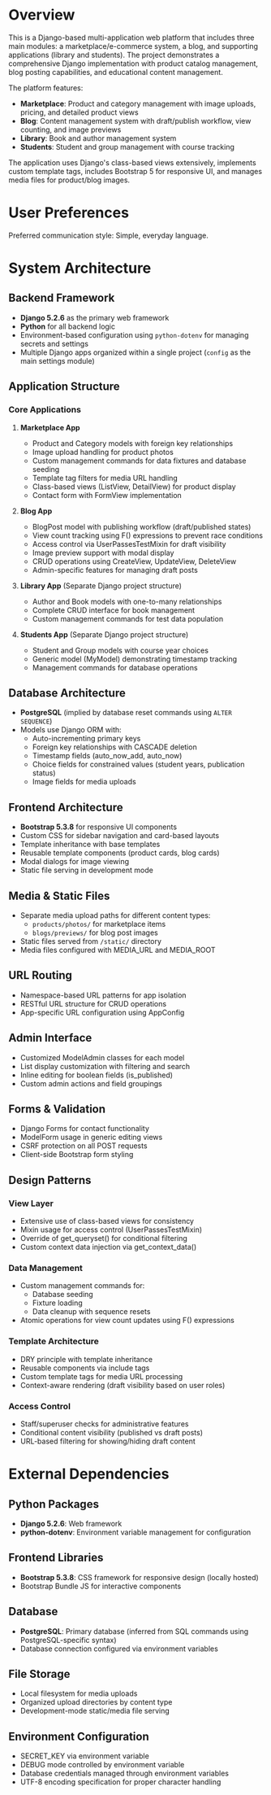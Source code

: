 # Overview

This is a Django-based multi-application web platform that includes three main modules: a marketplace/e-commerce system, a blog, and supporting applications (library and students). The project demonstrates a comprehensive Django implementation with product catalog management, blog posting capabilities, and educational content management.

The platform features:
- **Marketplace**: Product and category management with image uploads, pricing, and detailed product views
- **Blog**: Content management system with draft/publish workflow, view counting, and image previews
- **Library**: Book and author management system
- **Students**: Student and group management with course tracking

The application uses Django's class-based views extensively, implements custom template tags, includes Bootstrap 5 for responsive UI, and manages media files for product/blog images.

# User Preferences

Preferred communication style: Simple, everyday language.

# System Architecture

## Backend Framework
- **Django 5.2.6** as the primary web framework
- **Python** for all backend logic
- Environment-based configuration using `python-dotenv` for managing secrets and settings
- Multiple Django apps organized within a single project (`config` as the main settings module)

## Application Structure

### Core Applications
1. **Marketplace App**
   - Product and Category models with foreign key relationships
   - Image upload handling for product photos
   - Custom management commands for data fixtures and database seeding
   - Template tag filters for media URL handling
   - Class-based views (ListView, DetailView) for product display
   - Contact form with FormView implementation

2. **Blog App**
   - BlogPost model with publishing workflow (draft/published states)
   - View count tracking using F() expressions to prevent race conditions
   - Access control via UserPassesTestMixin for draft visibility
   - Image preview support with modal display
   - CRUD operations using CreateView, UpdateView, DeleteView
   - Admin-specific features for managing draft posts

3. **Library App** (Separate Django project structure)
   - Author and Book models with one-to-many relationships
   - Complete CRUD interface for book management
   - Custom management commands for test data population

4. **Students App** (Separate Django project structure)
   - Student and Group models with course year choices
   - Generic model (MyModel) demonstrating timestamp tracking
   - Management commands for database operations

## Database Architecture
- **PostgreSQL** (implied by database reset commands using `ALTER SEQUENCE`)
- Models use Django ORM with:
  - Auto-incrementing primary keys
  - Foreign key relationships with CASCADE deletion
  - Timestamp fields (auto_now_add, auto_now)
  - Choice fields for constrained values (student years, publication status)
  - Image fields for media uploads

## Frontend Architecture
- **Bootstrap 5.3.8** for responsive UI components
- Custom CSS for sidebar navigation and card-based layouts
- Template inheritance with base templates
- Reusable template components (product cards, blog cards)
- Modal dialogs for image viewing
- Static file serving in development mode

## Media & Static Files
- Separate media upload paths for different content types:
  - `products/photos/` for marketplace items
  - `blogs/previews/` for blog post images
- Static files served from `/static/` directory
- Media files configured with MEDIA_URL and MEDIA_ROOT

## URL Routing
- Namespace-based URL patterns for app isolation
- RESTful URL structure for CRUD operations
- App-specific URL configuration using AppConfig

## Admin Interface
- Customized ModelAdmin classes for each model
- List display customization with filtering and search
- Inline editing for boolean fields (is_published)
- Custom admin actions and field groupings

## Forms & Validation
- Django Forms for contact functionality
- ModelForm usage in generic editing views
- CSRF protection on all POST requests
- Client-side Bootstrap form styling

## Design Patterns

### View Layer
- Extensive use of class-based views for consistency
- Mixin usage for access control (UserPassesTestMixin)
- Override of get_queryset() for conditional filtering
- Custom context data injection via get_context_data()

### Data Management
- Custom management commands for:
  - Database seeding
  - Fixture loading
  - Data cleanup with sequence resets
- Atomic operations for view count updates using F() expressions

### Template Architecture
- DRY principle with template inheritance
- Reusable components via include tags
- Custom template tags for media URL processing
- Context-aware rendering (draft visibility based on user roles)

### Access Control
- Staff/superuser checks for administrative features
- Conditional content visibility (published vs draft posts)
- URL-based filtering for showing/hiding draft content

# External Dependencies

## Python Packages
- **Django 5.2.6**: Web framework
- **python-dotenv**: Environment variable management for configuration

## Frontend Libraries
- **Bootstrap 5.3.8**: CSS framework for responsive design (locally hosted)
- Bootstrap Bundle JS for interactive components

## Database
- **PostgreSQL**: Primary database (inferred from SQL commands using PostgreSQL-specific syntax)
- Database connection configured via environment variables

## File Storage
- Local filesystem for media uploads
- Organized upload directories by content type
- Development-mode static/media file serving

## Environment Configuration
- SECRET_KEY via environment variable
- DEBUG mode controlled by environment variable
- Database credentials managed through environment variables
- UTF-8 encoding specification for proper character handling